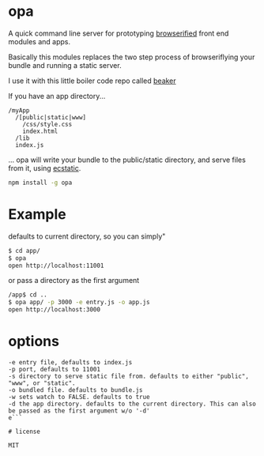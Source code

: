 # opa

A quick command line server for prototyping [browserified](https://github.com/substack/node-browserify) front end modules and apps.

Basically this modules replaces the two step process of browseriflying your bundle and running a static server.

I use it with this little boiler code repo called [beaker](https://github.com/nhq/beaker)

If you have an app directory...

```
/myApp
  /[public|static|www]
    /css/style.css
    index.html
  /lib
  index.js
```

... opa will write your bundle to the public/static directory, and serve files from it, using [ecstatic](https://github.com/jesusabdullah/node-ecstatic).

```bash 
npm install -g opa
```
# Example

defaults to current directory, so you can simply"
``` bash
$ cd app/
$ opa
open http://localhost:11001
```
or pass a directory as the first argument
```bash
/app$ cd ..
$ opa app/ -p 3000 -e entry.js -o app.js
open http://localhost:3000
```

# options

```
-e entry file, defaults to index.js
-p port, defaults to 11001
-s directory to serve static file from. defaults to either "public", "www", or "static".
-o bundled file. defaults to bundle.js
-w sets watch to FALSE. defaults to true
-d the app directory. defaults to the current directory. This can also be passed as the first argument w/o '-d'
e```

# license

MIT

